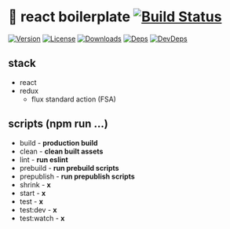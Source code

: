 # 🦄 react boilerplate [![Build Status][travis-image]][travis-url]
[![Version][npm-version-image]][npm-version-url] [![License][npm-license-image]][npm-license-url] [![Downloads][npm-downloads-image]][npm-downloads-url] [![Deps][npm-deps-image]][npm-deps-url] [![DevDeps][npm-devdeps-image]][npm-devdeps-url]

## stack
* react
* redux
  * flux standard action (FSA)

## scripts (npm run ...)
* build - **production build**
* clean - **clean built assets**
* lint - **run eslint**
* prebuild - **run prebuild scripts**
* prepublish - **run prepublish scripts**
* shrink - **x**
* start - **x**
* test - **x**
* test:dev - **x**
* test:watch - **x**

[npm-version-url]: https://www.npmjs.com/package/react-boilerplate
[npm-version-image]: https://img.shields.io/npm/v/react-boilerplate.svg
[npm-license-url]: https://github.com/moimikey/react-boilerplate/blob/master/LICENSE
[npm-license-image]: https://img.shields.io/npm/l/react-boilerplate.svg
[npm-downloads-url]: https://www.npmjs.com/package/react-boilerplate
[npm-downloads-image]: https://img.shields.io/npm/dm/react-boilerplate.svg
[npm-deps-url]: https://david-dm.org/moimikey/react-boilerplate
[npm-deps-image]: https://img.shields.io/david/moimikey/react-boilerplate.svg
[npm-devdeps-url]: https://david-dm.org/moimikey/react-boilerplate
[npm-devdeps-image]: https://img.shields.io/david/dev/moimikey/react-boilerplate.svg
[travis-url]: https://travis-ci.org/moimikey/react-boilerplate
[travis-image]: https://travis-ci.org/moimikey/react-boilerplate.svg?branch=master
